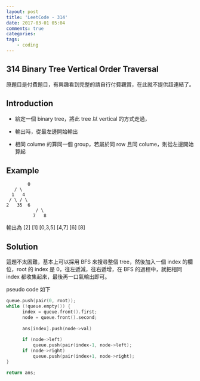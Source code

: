 ```yaml
---
layout: post
title: 'LeetCode - 314'
date: 2017-03-01 05:04
comments: true
categories:
tags:
	- coding
---
```

314 Binary Tree Vertical Order Traversal
----------------------------------------
原題目是付費題目，有興趣看到完整的請自行付費觀賞，在此就不提供超連結了。

Introduction
------------
- 給定一個 binary tree，將此 tree 以 vertical 的方式走過，
- 輸出時，從最左邊開始輸出
- 相同 colume 的算同一個 group，若屬於同 row 且同 colume，則從左邊開始算起

    <!--more-->


Example
-------
```
        0
   / \   
  1   4
 / \ / \ 
2   35  6
           / \
          7   8
```
輸出為
[2]
[1]
[0,3,5]
[4,7]
[6]
[8]

Solution
--------
這題不太困難，基本上可以採用 BFS 來搜尋整個 tree，然後加入一個 index 的欄位，root 的 index 是 0，往左遞減，往右遞增，在 BFS 的過程中，就把相同 index 都收集起來，最後再一口氣輸出即可。

pseudo code 如下
```cpp
queue.push(pair(0, root));
while (!queue.empty()) {
      index = queue.front().first;
      node = queue.front().second;
      
      ans[index].push(node->val)
      
      if (node->left)
          queue.push(pair(index-1, node->left);
      if (node->right)
          queue.push(pair(index+1, node->right);
}

return ans;
```

